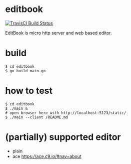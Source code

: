 # editbook

[![TravisCI Build Status](https://travis-ci.org/saneyuki/editbook.svg?branch=master)](https://travis-ci.org/saneyuki/editbook)

EditBook is micro http server and web based editor.


# build

```
$ cd editbook
$ go build main.go
```

# how to test

```
$ cd editbook
$ ./main &
# open browser here with http://localhost:5123/static/
$ ./main --client /README.md
```

# (partially) supported editor

- plain
- ace https://ace.c9.io/#nav=about
